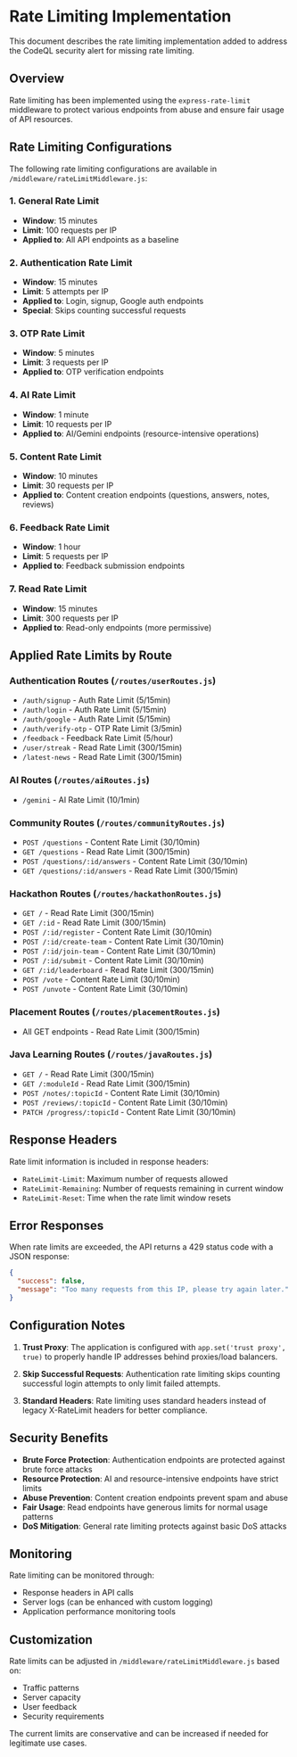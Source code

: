 # Rate Limiting Implementation

This document describes the rate limiting implementation added to address the CodeQL security alert for missing rate limiting.

## Overview

Rate limiting has been implemented using the `express-rate-limit` middleware to protect various endpoints from abuse and ensure fair usage of API resources.

## Rate Limiting Configurations

The following rate limiting configurations are available in `/middleware/rateLimitMiddleware.js`:

### 1. General Rate Limit
- **Window**: 15 minutes
- **Limit**: 100 requests per IP
- **Applied to**: All API endpoints as a baseline

### 2. Authentication Rate Limit
- **Window**: 15 minutes  
- **Limit**: 5 attempts per IP
- **Applied to**: Login, signup, Google auth endpoints
- **Special**: Skips counting successful requests

### 3. OTP Rate Limit
- **Window**: 5 minutes
- **Limit**: 3 requests per IP
- **Applied to**: OTP verification endpoints

### 4. AI Rate Limit
- **Window**: 1 minute
- **Limit**: 10 requests per IP
- **Applied to**: AI/Gemini endpoints (resource-intensive operations)

### 5. Content Rate Limit
- **Window**: 10 minutes
- **Limit**: 30 requests per IP
- **Applied to**: Content creation endpoints (questions, answers, notes, reviews)

### 6. Feedback Rate Limit
- **Window**: 1 hour
- **Limit**: 5 requests per IP
- **Applied to**: Feedback submission endpoints

### 7. Read Rate Limit
- **Window**: 15 minutes
- **Limit**: 300 requests per IP
- **Applied to**: Read-only endpoints (more permissive)

## Applied Rate Limits by Route

### Authentication Routes (`/routes/userRoutes.js`)
- `/auth/signup` - Auth Rate Limit (5/15min)
- `/auth/login` - Auth Rate Limit (5/15min)
- `/auth/google` - Auth Rate Limit (5/15min)
- `/auth/verify-otp` - OTP Rate Limit (3/5min)
- `/feedback` - Feedback Rate Limit (5/hour)
- `/user/streak` - Read Rate Limit (300/15min)
- `/latest-news` - Read Rate Limit (300/15min)

### AI Routes (`/routes/aiRoutes.js`)
- `/gemini` - AI Rate Limit (10/1min)

### Community Routes (`/routes/communityRoutes.js`)
- `POST /questions` - Content Rate Limit (30/10min)
- `GET /questions` - Read Rate Limit (300/15min)
- `POST /questions/:id/answers` - Content Rate Limit (30/10min)
- `GET /questions/:id/answers` - Read Rate Limit (300/15min)

### Hackathon Routes (`/routes/hackathonRoutes.js`)
- `GET /` - Read Rate Limit (300/15min)
- `GET /:id` - Read Rate Limit (300/15min)
- `POST /:id/register` - Content Rate Limit (30/10min)
- `POST /:id/create-team` - Content Rate Limit (30/10min)
- `POST /:id/join-team` - Content Rate Limit (30/10min)
- `POST /:id/submit` - Content Rate Limit (30/10min)
- `GET /:id/leaderboard` - Read Rate Limit (300/15min)
- `POST /vote` - Content Rate Limit (30/10min)
- `POST /unvote` - Content Rate Limit (30/10min)

### Placement Routes (`/routes/placementRoutes.js`)
- All GET endpoints - Read Rate Limit (300/15min)

### Java Learning Routes (`/routes/javaRoutes.js`)
- `GET /` - Read Rate Limit (300/15min)
- `GET /:moduleId` - Read Rate Limit (300/15min)
- `POST /notes/:topicId` - Content Rate Limit (30/10min)
- `POST /reviews/:topicId` - Content Rate Limit (30/10min)
- `PATCH /progress/:topicId` - Content Rate Limit (30/10min)

## Response Headers

Rate limit information is included in response headers:
- `RateLimit-Limit`: Maximum number of requests allowed
- `RateLimit-Remaining`: Number of requests remaining in current window
- `RateLimit-Reset`: Time when the rate limit window resets

## Error Responses

When rate limits are exceeded, the API returns a 429 status code with a JSON response:
```json
{
  "success": false,
  "message": "Too many requests from this IP, please try again later."
}
```

## Configuration Notes

1. **Trust Proxy**: The application is configured with `app.set('trust proxy', true)` to properly handle IP addresses behind proxies/load balancers.

2. **Skip Successful Requests**: Authentication rate limiting skips counting successful login attempts to only limit failed attempts.

3. **Standard Headers**: Rate limiting uses standard headers instead of legacy X-RateLimit headers for better compliance.

## Security Benefits

- **Brute Force Protection**: Authentication endpoints are protected against brute force attacks
- **Resource Protection**: AI and resource-intensive endpoints have strict limits
- **Abuse Prevention**: Content creation endpoints prevent spam and abuse
- **Fair Usage**: Read endpoints have generous limits for normal usage patterns
- **DoS Mitigation**: General rate limiting protects against basic DoS attacks

## Monitoring

Rate limiting can be monitored through:
- Response headers in API calls
- Server logs (can be enhanced with custom logging)
- Application performance monitoring tools

## Customization

Rate limits can be adjusted in `/middleware/rateLimitMiddleware.js` based on:
- Traffic patterns
- Server capacity
- User feedback
- Security requirements

The current limits are conservative and can be increased if needed for legitimate use cases.
